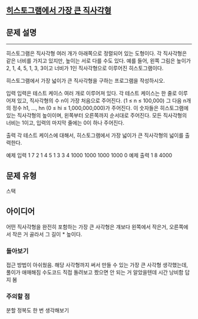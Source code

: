 [히스토그램에서 가장 큰 직사각형](https://www.acmicpc.net/problem/6549)
---
## 문제 설명
---
히스토그램은 직사각형 여러 개가 아래쪽으로 정렬되어 있는 도형이다. 각 직사각형은 같은 너비를 가지고 있지만, 높이는 서로 다를 수도 있다. 예를 들어, 왼쪽 그림은 높이가 2, 1, 4, 5, 1, 3, 3이고 너비가 1인 직사각형으로 이루어진 히스토그램이다.



히스토그램에서 가장 넓이가 큰 직사각형을 구하는 프로그램을 작성하시오.

입력
입력은 테스트 케이스 여러 개로 이루어져 있다. 각 테스트 케이스는 한 줄로 이루어져 있고, 직사각형의 수 n이 가장 처음으로 주어진다. (1 ≤ n ≤ 100,000) 그 다음 n개의 정수 h1, ..., hn (0 ≤ hi ≤ 1,000,000,000)가 주어진다. 이 숫자들은 히스토그램에 있는 직사각형의 높이이며, 왼쪽부터 오른쪽까지 순서대로 주어진다. 모든 직사각형의 너비는 1이고, 입력의 마지막 줄에는 0이 하나 주어진다.

출력
각 테스트 케이스에 대해서, 히스토그램에서 가장 넓이가 큰 직사각형의 넓이를 출력한다.

예제 입력 1 
7 2 1 4 5 1 3 3
4 1000 1000 1000 1000
0
예제 출력 1 
8
4000

## 문제 유형

스택

## 아이디어
어떤 직사각형을 완전히 포함하는 가장 큰 사각형은 걔보다 왼쪽에서 작은거, 오른쪽에서 작은 거 골라서 그 길이 * 높이다. 


### 돌아보기
접근 방법이 아쉬웠음. 해당 사각형까지 써서 만들 수 있는 가장 큰 사각형 생각했는데, 풀이가 애매해짐
수도코드 직접 돌려보고 짰으면 안 되는 거 알았을텐데 시간 낭비함
답지 봄

### 주의할 점
분할 정복도 한 번 생각해보기

